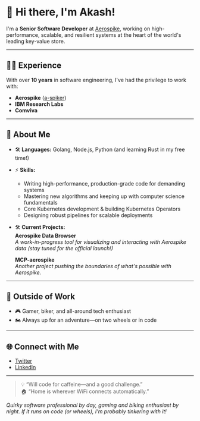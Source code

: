 # 👋 Hi there, I'm Akash!

I'm a **Senior Software Developer** at [Aerospike](https://www.aerospike.com/), working on high-performance, scalable, and resilient systems at the heart of the world's leading key-value store.

---

## 🧑‍💻 Experience

With over **10 years** in software engineering, I've had the privilege to work with:
- **Aerospike** ([a-spiker](https://github.com/a-spiker))
- **IBM Research Labs**
- **Comviva**

---

## 🚀 About Me

- 🛠️ **Languages:** Golang, Node.js, Python (and learning Rust in my free time!)

- ⚡ **Skills:**
  - Writing high-performance, production-grade code for demanding systems
  - Mastering new algorithms and keeping up with computer science fundamentals
  - Core Kubernetes development & building Kubernetes Operators
  - Designing robust pipelines for scalable deployments

- 🛠️ **Current Projects:**  
  **Aerospike Data Browser**  
  _A work-in-progress tool for visualizing and interacting with Aerospike data (stay tuned for the official launch!)_

  **MCP-aerospike**  
  _Another project pushing the boundaries of what's possible with Aerospike._

---

## 🤖 Outside of Work

- 🎮 Gamer, biker, and all-around tech enthusiast
- 🏍️ Always up for an adventure—on two wheels or in code

---

## 🌐 Connect with Me

- [Twitter](https://twitter.com/iakashchandra)
- [LinkedIn](https://www.linkedin.com/in/akash-chandra-jaliph)

---

> 💡 “Will code for caffeine—and a good challenge.”  
> 🏠 “Home is wherever WiFi connects automatically.”

*Quirky software professional by day, gaming and biking enthusiast by night. If it runs on code (or wheels), I’m probably tinkering with it!*
